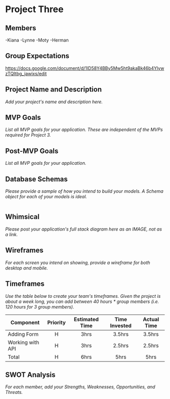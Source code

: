 # Project Three

## Members
-Kiana
-Lynne
-Moty
-Herman

## Group Expectations
https://docs.google.com/document/d/1ID58Y4BBy5Mw5ht9akaBk46b4YlywzTQItbg_jawixs/edit

## Project Name and Description
_Add your project's name and description here._

## MVP Goals
_List all MVP goals for your application. These are independent of the MVPs required for Project 3._

## Post-MVP Goals
_List all MVP goals for your application._

## Database Schemas
_Please provide a sample of how you intend to build your models. A Schema object for each of your models is ideal._

```json

```

## Whimsical
_Please post your application's full stack diagram here as an IMAGE, not as a link._

## Wireframes
_For each screen you intend on showing, provide a wireframe for both desktop and mobile._

## Timeframes
_Use the table below to create your team's timeframes. Given the project is about a week long, you can add between 40 hours * group members (i.e. 120 hours for 3 group members)._

| Component | Priority | Estimated Time | Time Invested | Actual Time |
| --- | :---: |  :---: | :---: | :---: |
| Adding Form | H | 3hrs| 3.5hrs | 3.5hrs |
| Working with API | H | 3hrs| 2.5hrs | 2.5hrs |
| Total | H | 6hrs| 5hrs | 5hrs |


## SWOT Analysis
_For each member, add your Strengths, Weaknesses, Opportunities, and Threats._


